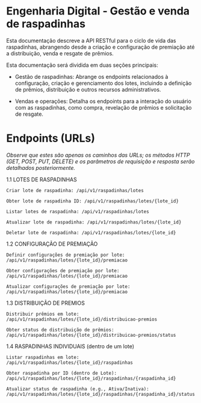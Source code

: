 # Engenharia Digital - Gestão e venda de raspadinhas

Esta documentação descreve a API RESTful para o ciclo de vida das raspadinhas, abrangendo desde a criação e configuração de premiação até a distribuição, venda e resgate de prêmios.

Esta documentação será dividida em duas seções principais:

- Gestão de raspadinhas: Abrange os endpoints relacionados à configuração, criação e gerenciamento dos lotes, incluindo a definição de prêmios, distribuição e outros recursos administrativos.

- Vendas e operações: Detalha os endpoints para a interação do usuário com as raspadinhas, como compra, revelação de prêmios e solicitação de resgate.

# Endpoints (URLs)

_Observe que estes são apenas os caminhos das URLs; os métodos HTTP (GET, POST, PUT, DELETE) e os parâmetros de requisição e resposta serão detalhados posteriormente._

1.1 LOTES DE RASPADINHAS

	Criar lote de raspadinha: /api/v1/raspadinhas/lotes 
 
	Obter lote de raspadinha ID: /api/v1/raspadinhas/lotes/{lote_id}
 
	Listar lotes de raspadinha: /api/v1/raspadinhas/lotes
 
	Atualizar lote de raspadinha: /api/v1/raspadinhas/lotes/{lote_id}
 
	Deletar lote de raspadinha: /api/v1/raspadinhas/lotes/{lote_id}
 


1.2 CONFIGURAÇÃO DE PREMIAÇÃO

	Definir configurações de premiação por lote: /api/v1/raspadinhas/lotes/{lote_id}/premiacao
 
	Obter configurações de premiação por lote: /api/v1/raspadinhas/lotes/{lote_id}/premiacao
 
	Atualizar configurações de premiação por lote: /api/v1/raspadinhas/lotes/{lote_id}/premiacao
 


1.3 DISTRIBUIÇÃO DE PREMIOS

	Distribuir prêmios em lote: /api/v1/raspadinhas/lotes/{lote_id}/distribuicao-premios
 
	Obter status de distribuição de prêmios: /api/v1/raspadinhas/lotes/{lote_id}/distribuicao-premios/status


 
 1.4 RASPADINHAS INDIVIDUAIS (dentro de um lote)

	Listar raspadinhas em lote: /api/v1/raspadinhas/lotes/{lote_id}/raspadinhas
 
	Obter raspadinha por ID (dentro de Lote): /api/v1/raspadinhas/lotes/{lote_id}/raspadinhas/{raspadinha_id}
 
	Atualizar status de raspadinha (e.g., Ativa/Inativa): /api/v1/raspadinhas/lotes/{lote_id}/raspadinhas/{raspadinha_id}/status
